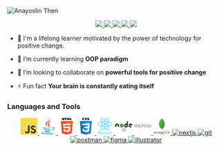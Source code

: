 ![Anayoslin Then](https://github.com/a-then/a-then/assets/105182208/1ccc0b93-a35d-449e-864a-1e1a1ed54f9d)

<p align="center" padding="10%">
  <a href="https://a-then.github.io/AThenPortfolio-2023/" target="_blank">
    <img src="https://img.shields.io/static/v1?label=|&message=WEBSITE&color=efefef&style=social&logo=googlechrome&logo-color=white"/>
  </a>
  <a href="https://linkedin.com/in/anayoslinthen" target="_blank">
    <img src="https://img.shields.io/static/v1?label=|&message=LINKEDIN&color=efefef&style=flat&logo=linkedin&logo-color=white"/>
  </a>
  <a href="https://twitter.com/AThen" target="_blank">
    <img src="https://img.shields.io/static/v1?label=|&message=TWITTER&color=efefef&style=social&logo=twitter&logo-color=white"/>
  </a>
  <a href="https://wellfound.com/u/anayoslin-then" target="_blank">
      <img src="https://img.shields.io/static/v1?label=|&message=wellfound&color=efefef&style=flat&logo=wellfound&logo-color=white"/>
  </a>
  <a href="https://drive.google.com/file/d/1ahNGuWWC2lhZ-nfkVFepHhFmcEoEsP4X/view?usp=sharing" target="_blank">
      <img src="https://img.shields.io/static/v1?label=|&message=RESUME&color=efefef&style=social&logo=googlechrome&logo-color=white"/>
  </a>
</p>

- 🌱 I'm a lifelong learner motivated by the power of technology for positive change.

- 🔭 I’m currently learning **OOP paradigm**

- 👯 I’m looking to collaborate on **powerful tools for positive change**

- ⚡ Fun fact **Your brain is constantly eating itself**

<h3 align="left">Languages and Tools</h3>
<p align="center"><a href="https://developer.mozilla.org/en-US/docs/Web/JavaScript" target="_blank" rel="noreferrer"> <img src="https://raw.githubusercontent.com/devicons/devicon/master/icons/javascript/javascript-original.svg" alt="javascript" width="40" height="40"/> </a> <a href="https://www.java.com" target="_blank" rel="noreferrer"> <img src="https://raw.githubusercontent.com/devicons/devicon/master/icons/java/java-original.svg" alt="java" width="40" height="40"/> </a> <a href="https://www.w3.org/html/" target="_blank" rel="noreferrer"> <img src="https://raw.githubusercontent.com/devicons/devicon/master/icons/html5/html5-original-wordmark.svg" alt="html5" width="40" height="40"/> </a> <a href="https://www.w3schools.com/css/" target="_blank" rel="noreferrer"> <img src="https://raw.githubusercontent.com/devicons/devicon/master/icons/css3/css3-original-wordmark.svg" alt="css3" width="40" height="40"/> </a>
<a href="https://reactjs.org/" target="_blank" rel="noreferrer"> <img src="https://raw.githubusercontent.com/devicons/devicon/master/icons/react/react-original-wordmark.svg" alt="react" width="40" height="40"/> </a> <a href="https://nodejs.org" target="_blank" rel="noreferrer"> <img src="https://raw.githubusercontent.com/devicons/devicon/master/icons/nodejs/nodejs-original-wordmark.svg" alt="nodejs" width="40" height="40"/> </a> <a href="https://expressjs.com" target="_blank" rel="noreferrer"> <img src="https://raw.githubusercontent.com/devicons/devicon/master/icons/express/express-original-wordmark.svg" alt="express" width="40" height="40"/> </a> <a href="https://www.mongodb.com/" target="_blank" rel="noreferrer"> <img src="https://raw.githubusercontent.com/devicons/devicon/master/icons/mongodb/mongodb-original-wordmark.svg" alt="mongodb" width="40" height="40"/> </a> <a href="https://nextjs.org/" target="_blank" rel="noreferrer"> <img src="https://cdn.worldvectorlogo.com/logos/nextjs-2.svg" alt="nextjs" width="40" height="40"/> </a> <a href="https://git-scm.com/" target="_blank" rel="noreferrer"> <img src="https://www.vectorlogo.zone/logos/git-scm/git-scm-icon.svg" alt="git" width="40" height="40"/> </a> <a href="https://postman.com" target="_blank" rel="noreferrer"> <img src="https://www.vectorlogo.zone/logos/getpostman/getpostman-icon.svg" alt="postman" width="40" height="40"/> </a> <a href="https://www.figma.com/" target="_blank" rel="noreferrer"> <img src="https://www.vectorlogo.zone/logos/figma/figma-icon.svg" alt="figma" width="40" height="40"/> </a> <a href="https://www.adobe.com/in/products/illustrator.html" target="_blank" rel="noreferrer"> <img src="https://www.vectorlogo.zone/logos/adobe_illustrator/adobe_illustrator-icon.svg" alt="illustrator" width="40" height="40"/> </a>
 </p>
